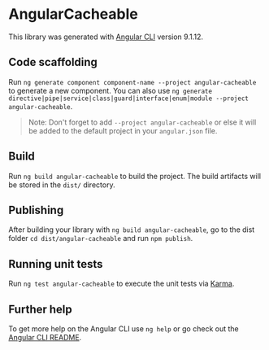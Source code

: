 # AngularCacheable

This library was generated with [Angular CLI](https://github.com/angular/angular-cli) version 9.1.12.

## Code scaffolding

Run `ng generate component component-name --project angular-cacheable` to generate a new component. You can also use `ng generate directive|pipe|service|class|guard|interface|enum|module --project angular-cacheable`.
> Note: Don't forget to add `--project angular-cacheable` or else it will be added to the default project in your `angular.json` file. 

## Build

Run `ng build angular-cacheable` to build the project. The build artifacts will be stored in the `dist/` directory.

## Publishing

After building your library with `ng build angular-cacheable`, go to the dist folder `cd dist/angular-cacheable` and run `npm publish`.

## Running unit tests

Run `ng test angular-cacheable` to execute the unit tests via [Karma](https://karma-runner.github.io).

## Further help

To get more help on the Angular CLI use `ng help` or go check out the [Angular CLI README](https://github.com/angular/angular-cli/blob/master/README.md).
